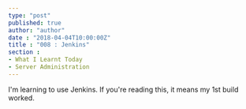 ```yaml
---
type: "post"
published: true
author: "author"
date : "2018-04-04T10:00:00Z"
title : "008 : Jenkins"
section :
- What I Learnt Today
- Server Administration
---
```


I'm learning to use Jenkins. If you're reading this, it means my 1st build worked.